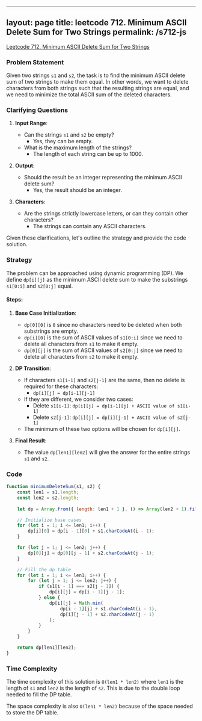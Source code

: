 
---
layout: page
title: leetcode 712. Minimum ASCII Delete Sum for Two Strings
permalink: /s712-js
---
[Leetcode 712. Minimum ASCII Delete Sum for Two Strings](https://algoadvance.github.io/algoadvance/l712)
### Problem Statement

Given two strings `s1` and `s2`, the task is to find the minimum ASCII delete sum of two strings to make them equal. In other words, we want to delete characters from both strings such that the resulting strings are equal, and we need to minimize the total ASCII sum of the deleted characters.

### Clarifying Questions

1. **Input Range**:
   - Can the strings `s1` and `s2` be empty?
     - Yes, they can be empty.
   - What is the maximum length of the strings?
     - The length of each string can be up to 1000.

2. **Output**:
   - Should the result be an integer representing the minimum ASCII delete sum?
     - Yes, the result should be an integer.

3. **Characters**:
   - Are the strings strictly lowercase letters, or can they contain other characters?
     - The strings can contain any ASCII characters.

Given these clarifications, let's outline the strategy and provide the code solution.

### Strategy

The problem can be approached using dynamic programming (DP). We define `dp[i][j]` as the minimum ASCII delete sum to make the substrings `s1[0:i]` and `s2[0:j]` equal.

#### Steps:
1. **Base Case Initialization**:
   - `dp[0][0]` is `0` since no characters need to be deleted when both substrings are empty.
   - `dp[i][0]` is the sum of ASCII values of `s1[0:i]` since we need to delete all characters from `s1` to make it empty.
   - `dp[0][j]` is the sum of ASCII values of `s2[0:j]` since we need to delete all characters from `s2` to make it empty.

2. **DP Transition**:
   - If characters `s1[i-1]` and `s2[j-1]` are the same, then no delete is required for these characters:
     - `dp[i][j] = dp[i-1][j-1]`
   - If they are different, we consider two cases:
     - Delete `s1[i-1]`: `dp[i][j] = dp[i-1][j] + ASCII value of s1[i-1]`
     - Delete `s2[j-1]`: `dp[i][j] = dp[i][j-1] + ASCII value of s2[j-1]`
   - The minimum of these two options will be chosen for `dp[i][j]`.

3. **Final Result**:
   - The value `dp[len1][len2]` will give the answer for the entire strings `s1` and `s2`.

### Code

```javascript
function minimumDeleteSum(s1, s2) {
    const len1 = s1.length;
    const len2 = s2.length;
    
    let dp = Array.from({ length: len1 + 1 }, () => Array(len2 + 1).fill(0));

    // Initialize base cases
    for (let i = 1; i <= len1; i++) {
        dp[i][0] = dp[i - 1][0] + s1.charCodeAt(i - 1);
    }

    for (let j = 1; j <= len2; j++) {
        dp[0][j] = dp[0][j - 1] + s2.charCodeAt(j - 1);
    }

    // Fill the dp table
    for (let i = 1; i <= len1; i++) {
        for (let j = 1; j <= len2; j++) {
            if (s1[i - 1] === s2[j - 1]) {
                dp[i][j] = dp[i - 1][j - 1];
            } else {
                dp[i][j] = Math.min(
                    dp[i - 1][j] + s1.charCodeAt(i - 1),
                    dp[i][j - 1] + s2.charCodeAt(j - 1)
                );
            }
        }
    }

    return dp[len1][len2];
}
```

### Time Complexity

The time complexity of this solution is `O(len1 * len2)` where `len1` is the length of `s1` and `len2` is the length of `s2`. This is due to the double loop needed to fill the DP table.

The space complexity is also `O(len1 * len2)` because of the space needed to store the DP table.